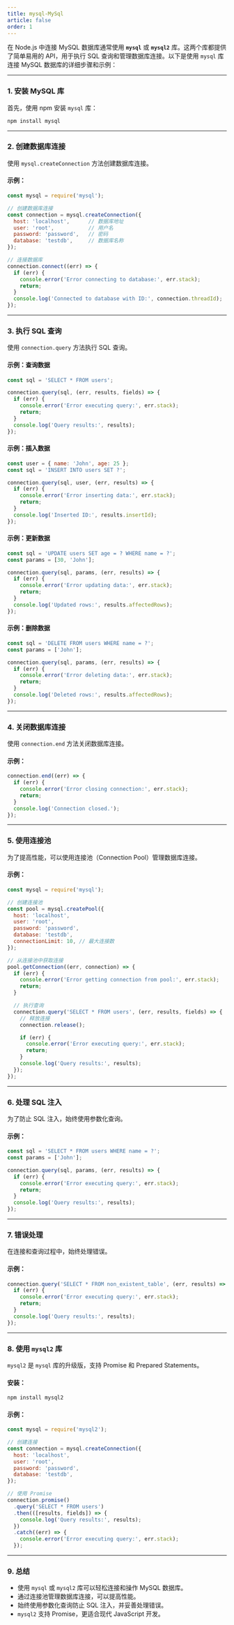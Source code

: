 ```yaml
---
title: mysql-MySql
article: false
order: 1
---
```


在 Node.js 中连接 MySQL 数据库通常使用 **`mysql`** 或 **`mysql2`** 库。这两个库都提供了简单易用的 API，用于执行 SQL 查询和管理数据库连接。以下是使用 `mysql` 库连接 MySQL 数据库的详细步骤和示例：

---

### 1. **安装 MySQL 库**
首先，使用 npm 安装 `mysql` 库：

```bash
npm install mysql
```

---

### 2. **创建数据库连接**
使用 `mysql.createConnection` 方法创建数据库连接。

#### 示例：
```javascript
const mysql = require('mysql');

// 创建数据库连接
const connection = mysql.createConnection({
  host: 'localhost',      // 数据库地址
  user: 'root',           // 用户名
  password: 'password',   // 密码
  database: 'testdb',     // 数据库名称
});

// 连接数据库
connection.connect((err) => {
  if (err) {
    console.error('Error connecting to database:', err.stack);
    return;
  }
  console.log('Connected to database with ID:', connection.threadId);
});
```

---

### 3. **执行 SQL 查询**
使用 `connection.query` 方法执行 SQL 查询。

#### 示例：查询数据
```javascript
const sql = 'SELECT * FROM users';

connection.query(sql, (err, results, fields) => {
  if (err) {
    console.error('Error executing query:', err.stack);
    return;
  }
  console.log('Query results:', results);
});
```

#### 示例：插入数据
```javascript
const user = { name: 'John', age: 25 };
const sql = 'INSERT INTO users SET ?';

connection.query(sql, user, (err, results) => {
  if (err) {
    console.error('Error inserting data:', err.stack);
    return;
  }
  console.log('Inserted ID:', results.insertId);
});
```

#### 示例：更新数据
```javascript
const sql = 'UPDATE users SET age = ? WHERE name = ?';
const params = [30, 'John'];

connection.query(sql, params, (err, results) => {
  if (err) {
    console.error('Error updating data:', err.stack);
    return;
  }
  console.log('Updated rows:', results.affectedRows);
});
```

#### 示例：删除数据
```javascript
const sql = 'DELETE FROM users WHERE name = ?';
const params = ['John'];

connection.query(sql, params, (err, results) => {
  if (err) {
    console.error('Error deleting data:', err.stack);
    return;
  }
  console.log('Deleted rows:', results.affectedRows);
});
```

---

### 4. **关闭数据库连接**
使用 `connection.end` 方法关闭数据库连接。

#### 示例：
```javascript
connection.end((err) => {
  if (err) {
    console.error('Error closing connection:', err.stack);
    return;
  }
  console.log('Connection closed.');
});
```

---

### 5. **使用连接池**
为了提高性能，可以使用连接池（Connection Pool）管理数据库连接。

#### 示例：
```javascript
const mysql = require('mysql');

// 创建连接池
const pool = mysql.createPool({
  host: 'localhost',
  user: 'root',
  password: 'password',
  database: 'testdb',
  connectionLimit: 10, // 最大连接数
});

// 从连接池中获取连接
pool.getConnection((err, connection) => {
  if (err) {
    console.error('Error getting connection from pool:', err.stack);
    return;
  }

  // 执行查询
  connection.query('SELECT * FROM users', (err, results, fields) => {
    // 释放连接
    connection.release();

    if (err) {
      console.error('Error executing query:', err.stack);
      return;
    }
    console.log('Query results:', results);
  });
});
```

---

### 6. **处理 SQL 注入**
为了防止 SQL 注入，始终使用参数化查询。

#### 示例：
```javascript
const sql = 'SELECT * FROM users WHERE name = ?';
const params = ['John'];

connection.query(sql, params, (err, results) => {
  if (err) {
    console.error('Error executing query:', err.stack);
    return;
  }
  console.log('Query results:', results);
});
```

---

### 7. **错误处理**
在连接和查询过程中，始终处理错误。

#### 示例：
```javascript
connection.query('SELECT * FROM non_existent_table', (err, results) => {
  if (err) {
    console.error('Error executing query:', err.stack);
    return;
  }
  console.log('Query results:', results);
});
```

---

### 8. **使用 `mysql2` 库**
`mysql2` 是 `mysql` 库的升级版，支持 Promise 和 Prepared Statements。

#### 安装：
```bash
npm install mysql2
```

#### 示例：
```javascript
const mysql = require('mysql2');

// 创建连接
const connection = mysql.createConnection({
  host: 'localhost',
  user: 'root',
  password: 'password',
  database: 'testdb',
});

// 使用 Promise
connection.promise()
  .query('SELECT * FROM users')
  .then(([results, fields]) => {
    console.log('Query results:', results);
  })
  .catch((err) => {
    console.error('Error executing query:', err.stack);
  });
```

---

### 9. **总结**
- 使用 `mysql` 或 `mysql2` 库可以轻松连接和操作 MySQL 数据库。
- 通过连接池管理数据库连接，可以提高性能。
- 始终使用参数化查询防止 SQL 注入，并妥善处理错误。
- `mysql2` 支持 Promise，更适合现代 JavaScript 开发。
